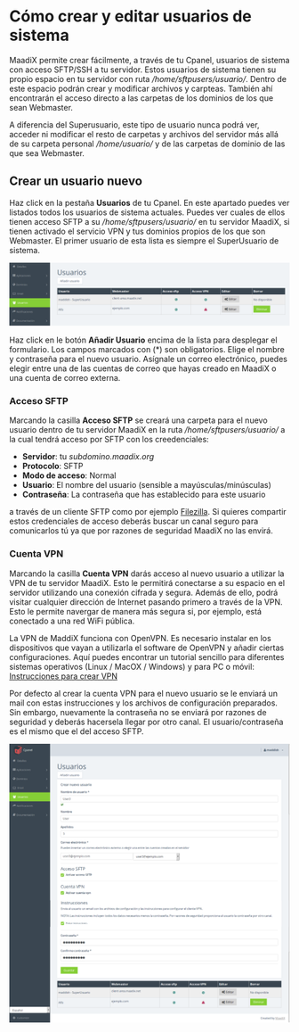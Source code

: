 # Cómo crear y editar usuarios de sistema

MaadiX permite crear fácilmente, a través de tu Cpanel, usuarios de sistema con acceso SFTP/SSH a tu servidor. Estos usuarios de sistema tienen su propio espacio en tu servidor con ruta */home/sftpusers/usuario/*. Dentro de este espacio podrán crear y modificar archivos y carpteas. También ahí encontrarán el acceso directo a las carpetas de los dominios de los que sean Webmaster.

A diferencia del Superusuario, este tipo de usuario nunca podrá ver, acceder ni modificar el resto de carpetas y archivos del servidor más allá de su carpeta personal */home/usuario/* y de las carpetas de dominio de las que sea Webmaster.

## Crear un usuario nuevo

Haz click en la pestaña **Usuarios** de tu Cpanel. En este apartado puedes ver listados todos los usuarios de sistema actuales. Puedes ver cuales de ellos tienen acceso SFTP a su */home/sftpusers/usuario/* en tu servidor MaadiX, si tienen activado el servicio VPN y tus dominios propios de los que son Webmaster. El primer usuario de esta lista es siempre el SuperUsuario de sistema.

![Screenshot](img/lista-usuarios.png)

Haz click en le botón **Añadir Usuario** encima de la lista para desplegar el formulario. Los campos marcados con (\*) son obligatorios. Elige el nombre y contraseña para el nuevo usuario. Asígnale un correo electrónico, puedes elegir entre una de las cuentas de correo que hayas creado en MaadiX o una cuenta de correo externa.

### Acceso SFTP

Marcando la casilla **Acceso SFTP** se creará una carpeta para el nuevo usuario dentro de tu servidor MaadiX en la ruta */home/sftpusers/usuario/* a la cual tendrá acceso por SFTP con los creedenciales:

* **Servidor**: tu *subdomino.maadix.org*
* **Protocolo**: SFTP  
* **Modo de acceso**: Normal  
* **Usuario**: El nombre del usuario (sensible a mayúsculas/minúsculas)
* **Contraseña**: La contraseña que has establecido para este usuario

a través de un cliente SFTP como por ejemplo [Filezilla](https://filezilla-project.org/). Si quieres compartir estos credenciales de acceso deberás buscar un canal seguro para comunicarlos tú ya que por razones de seguridad MaadiX no las envirá.

### Cuenta VPN

Marcando la casilla **Cuenta VPN** darás acceso al nuevo usuario a utilizar la VPN de tu servidor MaadiX. Esto le permitirá conectarse a su espacio en el servidor utilizando una conexión cifrada y segura. Además de ello, podrá visitar cualquier dirección de Internet pasando primero a través de la VPN. Esto le permite navergar de manera más segura si, por ejemplo, está conectado a una red WiFi pública.

La VPN de MaddiX funciona con OpenVPN. Es necesario instalar en los dispositivos que vayan a utilizarla el software de OpenVPN y añadir ciertas configuraciones. Aquí puedes encontrar un tutorial sencillo para diferentes sistemas operativos (Linux / MacOX / Windows) y para PC o móvil: [Instrucciones para crear VPN](vpn)

Por defecto al crear la cuenta VPN para el nuevo usuario se le enviará un mail con estas instrucciones y los archivos de configuración preparados. Sin embargo, nuevamente la contraseña no se enviará por razones de seguridad y deberás hacersela llegar por otro canal. El usuario/contraseña es el mismo que el del acceso SFTP.

![Screenshot](img/add-usuario.png)


